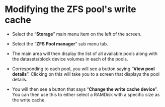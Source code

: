 # Modifying the ZFS pool's write cache

- Select the “**Storage**” main menu item on the left of the screen.

- Select the “**ZFS Pool manager**” sub menu tab.

- The main area will then display the list of all available pools along with the datasets/block device volumes in each of the pools.

- Corresponding to each pool, you will see a button saying “**View pool details**”. Clicking on this will take you to a screen that displays the pool details.

- You will then see a button that says “**Change the write cache device**”.  You can then use this to either select a RAMDisk with a specific size as the write cache.